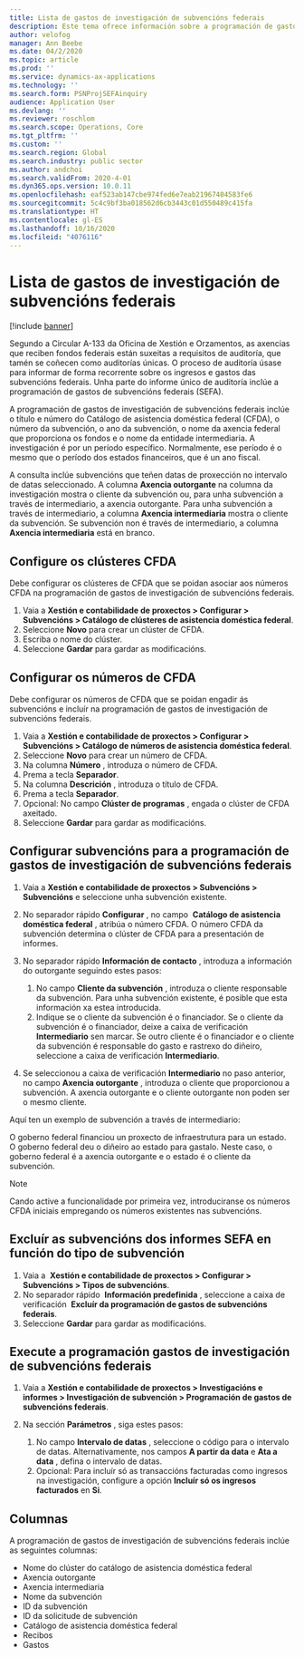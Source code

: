 ```yaml
---
title: Lista de gastos de investigación de subvencións federais
description: Este tema ofrece información sobre a programación de gastos de investigación de subvencións federais.
author: velofog
manager: Ann Beebe
ms.date: 04/2/2020
ms.topic: article
ms.prod: ''
ms.service: dynamics-ax-applications
ms.technology: ''
ms.search.form: PSNProjSEFAinquiry
audience: Application User
ms.devlang: ''
ms.reviewer: roschlom
ms.search.scope: Operations, Core
ms.tgt_pltfrm: ''
ms.custom: ''
ms.search.region: Global
ms.search.industry: public sector
ms.author: andchoi
ms.search.validFrom: 2020-4-01
ms.dyn365.ops.version: 10.0.11
ms.openlocfilehash: eaf523ab147cbe974fed6e7eab21967404583fe6
ms.sourcegitcommit: 5c4c9bf3ba018562d6cb3443c01d550489c415fa
ms.translationtype: HT
ms.contentlocale: gl-ES
ms.lasthandoff: 10/16/2020
ms.locfileid: "4076116"
---
```

# <a name="schedule-of-expenditures-of-federal-awards-inquiry"></a>Lista de gastos de investigación de subvencións federais

[!include [banner](../includes/banner.md)]

Segundo a Circular A-133 da Oficina de Xestión e Orzamentos, as axencias que reciben fondos federais están suxeitas a requisitos de auditoría, que tamén se coñecen como auditorías únicas. O proceso de auditoría úsase para informar de forma recorrente sobre os ingresos e gastos das subvencións federais. Unha parte do informe único de auditoría inclúe a programación de gastos de subvencións federais (SEFA).

A programación de gastos de investigación de subvencións federais inclúe o título e número do Catálogo de asistencia doméstica federal (CFDA), o número da subvención, o ano da subvención, o nome da axencia federal que proporciona os fondos e o nome da entidade intermediaria. A investigación é por un período específico. Normalmente, ese período é o mesmo que o período dos estados financeiros, que é un ano fiscal.

A consulta inclúe subvencións que teñen datas de proxección no intervalo de datas seleccionado. A columna **Axencia outorgante** na columna da investigación mostra o cliente da subvención ou, para unha subvención a través de intermediario, a axencia outorgante. Para unha subvención a través de intermediario, a columna **Axencia intermediaria** mostra o cliente da subvención. Se subvención non é través de intermediario, a columna **Axencia intermediaria** está en branco.

## <a name="set-up-the-cfda-clusters"></a>Configure os clústeres CFDA

Debe configurar os clústeres de CFDA que se poidan asociar aos números CFDA na programación de gastos de investigación de subvencións federais.

1. Vaia a **Xestión e contabilidade de proxectos \> Configurar \> Subvencións \> Catálogo de clústeres de asistencia doméstica federal**.
2. Seleccione **Novo** para crear un clúster de CFDA.
3. Escriba o nome do clúster.
4. Seleccione **Gardar** para gardar as modificacións.

## <a name="set-up-cfda-numbers"></a>Configurar os números de CFDA

Debe configurar os números de CFDA que se poidan engadir ás subvencións e incluír na programación de gastos de investigación de subvencións federais.

1. Vaia a **Xestión e contabilidade de proxectos \> Configurar \> Subvencións \> Catálogo de números de asistencia doméstica federal**.
2. Seleccione **Novo** para crear un número de CFDA.
3. Na columna **Número** , introduza o número de CFDA.
4. Prema a tecla **Separador**.
5. Na columna **Descrición** , introduza o título de CFDA.
6. Prema a tecla **Separador**.
7. Opcional: No campo **Clúster de programas** , engada o clúster de CFDA axeitado.
8. Seleccione **Gardar** para gardar as modificacións.

## <a name="set-up-grants-to-report-for-the-schedule-of-expenditures-of-federal-awards-inquiry"></a>Configurar subvencións para a programación de gastos de investigación de subvencións federais

1. Vaia a **Xestión e contabilidade de proxectos \> Subvencións \> Subvencións** e seleccione unha subvención existente.
2. No separador rápido **Configurar** , no campo  **Catálogo de asistencia doméstica federal** , atribúa o número CFDA. O número CFDA da subvención determina o clúster de CFDA para a presentación de informes.
3. No separador rápido **Información de contacto** , introduza a información do outorgante seguindo estes pasos:

    1. No campo **Cliente da subvención** , introduza o cliente responsable da subvención. Para unha subvención existente, é posible que esta información xa estea introducida.
    2. Indique se o cliente da subvención é o financiador. Se o cliente da subvención é o financiador, deixe a caixa de verificación **Intermediario** sen marcar. Se outro cliente é o financiador e o cliente da subvención é responsable do gasto e rastrexo do diñeiro, seleccione a caixa de verificación **Intermediario**.

4. Se seleccionou a caixa de verificación **Intermediario** no paso anterior, no campo **Axencia outorgante** , introduza o cliente que proporcionou a subvención. A axencia outorgante e o cliente outorgante non poden ser o mesmo cliente.

Aquí ten un exemplo de subvención a través de intermediario:

O goberno federal financiou un proxecto de infraestrutura para un estado. O goberno federal deu o diñeiro ao estado para gastalo. Neste caso, o goberno federal é a axencia outorgante e o estado é o cliente da subvención.

> [!NOTE] 
> Cando active a funcionalidade por primeira vez, introduciranse os números CFDA iniciais empregando os números existentes nas subvencións.

## <a name="exclude-grants-from-sefa-reporting-based-on-the-grant-type"></a>Excluír as subvencións dos informes SEFA en función do tipo de subvención

1. Vaia a  **Xestión e contabilidade de proxectos \> Configurar \> Subvencións \> Tipos de subvencións**.
2. No separador rápido  **Información predefinida** , seleccione a caixa de verificación  **Excluír da programación de gastos de subvencións federais**.
3. Seleccione **Gardar** para gardar as modificacións.

## <a name="run-the-schedule-of-expenditures-of-federal-awards-inquiry"></a>Execute a programación gastos de investigación de subvencións federais

1. Vaia a **Xestión e contabilidade de proxectos \> Investigacións e informes \> Investigación de subvención \> Programación de gastos de subvencións federais**.
2. Na sección **Parámetros** , siga estes pasos:

    1. No campo **Intervalo de datas** , seleccione o código para o intervalo de datas. Alternativamente, nos campos **A partir da data** e **Ata a data** , defina o intervalo de datas.
    2. Opcional: Para incluír só as transaccións facturadas como ingresos na investigación, configure a opción **Incluír só os ingresos facturados** en **Si**.

## <a name="columns"></a>Columnas

A programación de gastos de investigación de subvencións federais inclúe as seguintes columnas:

- Nome do clúster do catálogo de asistencia doméstica federal
- Axencia outorgante
- Axencia intermediaria
- Nome da subvención
- ID da subvención
- ID da solicitude de subvención
- Catálogo de asistencia doméstica federal
- Recibos
- Gastos
